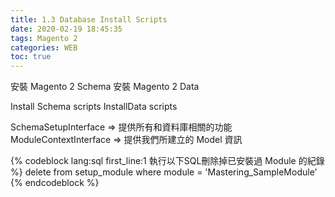 ```yaml
---
title: 1.3 Database Install Scripts
date: 2020-02-19 18:45:35
tags: Magento 2
categories: WEB
toc: true
---
```


安裝 Magento 2 Schema 
安裝 Magento 2 Data
<!-- more -->
Install Schema scripts
InstallData scripts


SchemaSetupInterface => 提供所有和資料庫相關的功能
ModuleContextInterface => 提供我們所建立的 Model 資訊


{% codeblock lang:sql first_line:1 執行以下SQL刪除掉已安裝過 Module 的紀錄 %}
delete from setup_module where module = 'Mastering_SampleModule'
{% endcodeblock %}